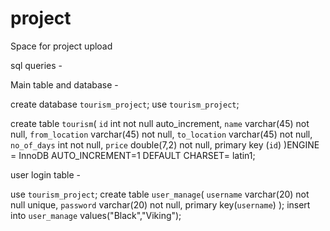 # project
Space for project upload

sql queries -

Main table and database - 

create database `tourism_project`;
use `tourism_project`;

create table `tourism`(
`id` int not null auto_increment,
`name` varchar(45) not null,
`from_location` varchar(45) not null,
`to_location` varchar(45) not null,
`no_of_days` int not null,
`price` double(7,2) not null,
primary key (`id`)
)ENGINE = InnoDB AUTO_INCREMENT=1 DEFAULT CHARSET= latin1;

user login table - 

use `tourism_project`;
create table `user_manage`(
`username` varchar(20) not null unique,
`password` varchar(20) not null,
primary key(`username`)
);
insert into `user_manage` values("Black","Viking");
